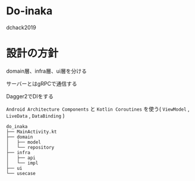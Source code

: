 # Do-inaka
dchack2019

# 設計の方針

domain層、infra層、ui層を分ける

サーバーとはgRPCで通信する

Dagger2でDIをする

`Android Architecture Components` と `Kotlin Coroutines` を使う( `ViewModel` , `LiveData` , `DataBinding` )

```
do_inaka
├── MainActivity.kt
├── domain
│   ├── model
│   └── repository
├── infra
│   ├── api
│   └── impl
├── ui
└── usecase

```